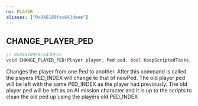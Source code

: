 ```yaml
---
ns: PLAYER
aliases: ["0x048189fac643deee"]
---
```

## CHANGE_PLAYER_PED

```c
// 0x048189FAC643DEEE
void CHANGE_PLAYER_PED(Player player, Ped ped, bool KeepScriptedTasks, bool ClearPedDamage);
```

Changes the player from one Ped to another. After this command is called the players PED_INDEX will change to that of newPed. The old player ped will be left with the same PED_INDEX as the player had previously. The old player ped will be left as an AI mission character and it is up to the scripts to clean the old ped up using the players old PED_INDEX

